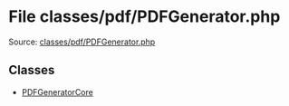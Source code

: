 File classes/pdf/PDFGenerator.php
=========

Source: [classes/pdf/PDFGenerator.php](https://github.com/PrestaShop/PrestaShop/blob/1.5.1.0/classes/pdf/PDFGenerator.php)


Classes
-------

* [PDFGeneratorCore](class.PDFGeneratorCore.md)

